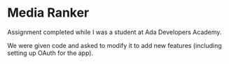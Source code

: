 # Media Ranker
Assignment completed while I was a student at Ada Developers Academy.

We were given code and asked to modify it to add new features (including setting up OAuth for the app).
